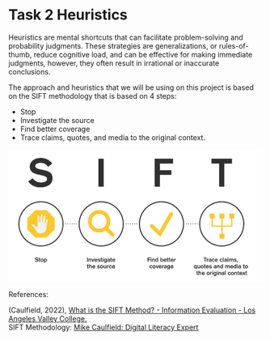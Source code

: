 <!DOCTYPE html>
<html>
    <head>
        <!--<title>Task 2 Heuristics</title>-->
    </head>
    <body>
        <h1>Task 2 Heuristics</h1>
        <p>
            Heuristics are mental shortcuts that can facilitate problem-solving and probability judgments. 
            These strategies are generalizations, or rules-of-thumb, reduce cognitive load, 
            and can be effective for making immediate judgments, however, they often result in irrational or inaccurate conclusions.            
        </p>
        <div>
            <p>
                The approach and heuristics that we will be using on this project is based on the SIFT methodology that is based on 4 steps:  
            </p>
            <div>
                <ul>
                    <li>Stop</li>
                    <li>Investigate the source</li>
                    <li>Find better coverage</li>
                    <li>Trace claims, quotes, and media to the original context.</li>
                </ul>
            </div>
        </div>
        <img src="https://github.com/OmdenaAI/latam-chapters-news-validator/blob/main/src/docs/Task%202-Heuristics/SIFT.JPG?raw=true"></img>
        <p>
            References: <div></div>
            (Caulfield, 2022), 
            <a href="https://lib.lavc.edu/information-evaluation/siftmethod">What is the SIFT Method? - Information Evaluation - Los Angeles Valley College.</a>
            <div></div>
            SIFT Methodology: 
            <a href="https://www.youtube.com/watch?v=-6TvuqjoxGA&t=3s">Mike Caulfield: Digital Literacy Expert</a>
        </p>
    </body>
</html>
